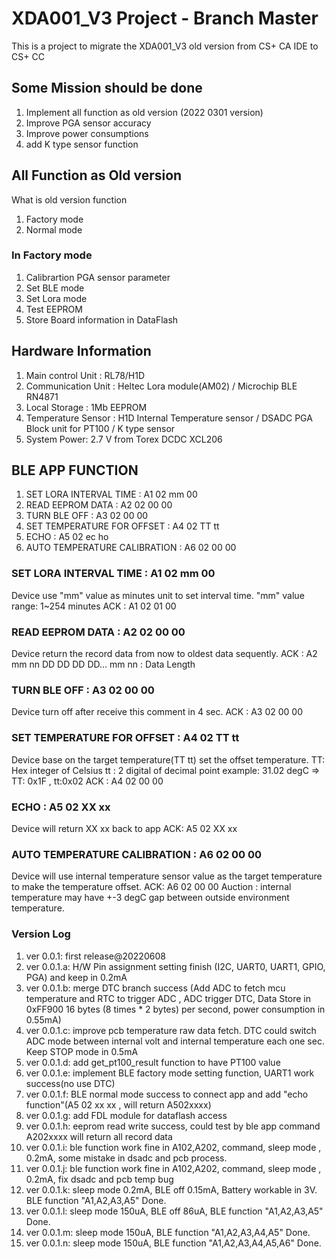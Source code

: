 # XDA001_V3 Project - Branch Master

 This is a project to migrate the XDA001_V3 old version from CS+ CA IDE to CS+ CC

## Some Mission should be done  

1. Implement all function as old version (2022 0301 version)
2. Improve PGA sensor accuracy
3. Improve power consumptions 
4. add K type sensor function

## All Function as Old version 
What is old version function
1. Factory mode 
2. Normal mode

### In Factory mode 
1. Calibrartion PGA sensor parameter 
2. Set BLE mode
3. Set Lora mode
4. Test EEPROM
5. Store Board information in DataFlash 

## Hardware Information
1. Main control Unit : RL78/H1D
2. Communication Unit : Heltec Lora module(AM02) / Microchip BLE RN4871
3. Local Storage : 1Mb  EEPROM
4. Temperature Sensor : H1D Internal Temperature sensor / DSADC PGA Block unit for PT100 / K type sensor
5. System Power: 2.7 V  from Torex DCDC XCL206

## BLE APP FUNCTION
1. SET LORA INTERVAL TIME : A1 02 mm 00
2. READ EEPROM DATA : A2 02 00 00
3. TURN BLE OFF : A3 02 00 00
4. SET TEMPERATURE FOR OFFSET : A4 02 TT tt
5. ECHO : A5 02 ec ho
6. AUTO TEMPERATURE CALIBRATION : A6 02 00 00

### SET LORA INTERVAL TIME : A1 02 mm 00
Device use "mm" value as minutes unit to set interval time. 
"mm" value range: 1~254 minutes 
ACK : A1 02 01 00
### READ EEPROM DATA : A2 02 00 00
Device return the record data from now to oldest data sequently.
ACK : A2 mm nn DD DD DD DD...
mm nn : Data Length 
### TURN BLE OFF : A3 02 00 00
Device turn off after receive this comment in 4 sec.
ACK : A3 02 00 00
### SET TEMPERATURE FOR OFFSET : A4 02 TT tt
Device base on the target temperature(TT tt) set the offset temperature. 
TT: Hex integer of Celsius 
tt : 2 digital of decimal point 
example: 
31.02 degC => TT: 0x1F , tt:0x02
ACK : A4 02 00 00
### ECHO : A5 02 XX xx
Device will return XX xx back to app
ACK: A5 02 XX xx  
### AUTO TEMPERATURE CALIBRATION : A6 02 00 00
Device will use internal temperature sensor value as the target temperature to make the temperature offset. 
ACK: A6 02 00 00
Auction : internal temperature may have +-3 degC gap between outside environment temperature. 

### Version Log
1. ver 0.0.1: first release@20220608 
2. ver 0.0.1.a: H/W Pin assignment setting finish (I2C, UART0, UART1, GPIO, PGA) and keep in 0.2mA
3. ver 0.0.1.b: merge DTC branch success (Add ADC to fetch mcu temperature and RTC to trigger ADC , ADC trigger DTC, Data Store in 0xFF900 16 bytes (8 times * 2 bytes) per second, power consumption in 0.55mA)
4. ver 0.0.1.c: improve pcb temperature raw data fetch. DTC could switch ADC mode between internal volt and internal temperature each one sec. Keep STOP mode in 0.5mA 
5. ver 0.0.1.d: add get_pt100_result function to have PT100 value
6. ver 0.0.1.e: implement BLE factory mode setting function, UART1 work success(no use DTC)
7. ver 0.0.1.f: BLE normal mode success to connect app and add "echo function"(A5 02 xx xx , will return A502xxxx) 
8. ver 0.0.1.g: add FDL module for dataflash access
9. ver 0.0.1.h: eeprom read write success, could test by ble app command A202xxxx will return all record data
10. ver 0.0.1.i: ble function work fine in A102,A202, command, sleep mode , 0.2mA, some mistake in dsadc and pcb process.  
11. ver 0.0.1.j: ble function work fine in A102,A202, command, sleep mode , 0.2mA, fix dsadc and pcb temp bug 
12. ver 0.0.1.k: sleep mode 0.2mA, BLE off 0.15mA, Battery workable in 3V. BLE function "A1,A2,A3,A5" Done.
13. ver 0.0.1.l: sleep mode 150uA, BLE off 86uA, BLE function "A1,A2,A3,A5" Done.
14. ver 0.0.1.m: sleep mode 150uA, BLE function "A1,A2,A3,A4,A5" Done.
15. ver 0.0.1.n: sleep mode 150uA, BLE function "A1,A2,A3,A4,A5,A6" Done.
   